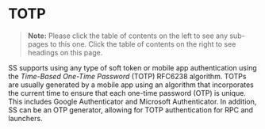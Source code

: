 [title]: # (TOTP)
[tags]: # (Authentication, Credentials, 2FA)
[priority]: #

# TOTP

> **Note:** Please click the table of contents on the left to see any sub-pages to this one. Click the table of contents on the right to see headings on this page.

SS supports using any type of soft token or mobile app authentication using the *Time-Based One-Time Password* (TOTP) RFC6238 algorithm. TOTPs are usually generated  by a mobile app using an algorithm that incorporates the current time to ensure that each one-time password (OTP) is unique. This includes Google Authenticator and Microsoft Authenticator. In addition, SS can be an OTP generator, allowing for TOTP authentication for RPC and launchers.
